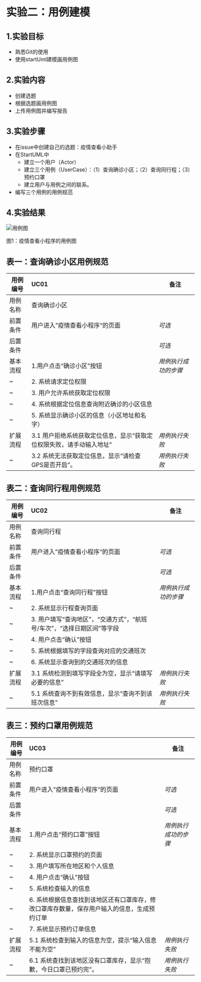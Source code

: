 # 实验二：用例建模

## 1.实验目标

- 熟悉Git的使用
- 使用startUml建模画用例图

## 2.实验内容
- 创建选题
- 根据选题画用例图
- 上传用例图并编写报告

## 3.实验步骤
- 在issue中创建自己的选题：疫情查看小助手
- 在StartUML中
  - 建立一个用户（Actor）
  - 建立三个用例（UserCase）：（1）查询确诊小区；（2）查询同行程；（3）预约口罩
  - 建立用户与用例之间的联系。
- 编写三个用例的用例规范

## 4.实验结果
![用例图](./Lab2_UseCaseDiagram.jpg)

图1：疫情查看小程序的用例图

## 表一：查询确诊小区用例规范
用例编号  | UC01 | 备注  
-|:-|-  
用例名称  | 查询确诊小区  |   
前置条件  |  用户进入”疫情查看小程序“的页面    | *可选*   
后置条件  |      | *可选*   
基本流程  |1.用户点击“确诊小区”按钮  |*用例执行成功的步骤*    
~| 2. 系统请求定位权限  |   
~| 3. 用户允许系统获取定位权限  |   
~| 4. 系统根据定位信息查询附近确诊的小区信息  |   
~| 5. 系统显示确诊小区的信息（小区地址和名字）  |  
扩展流程  | 3.1 用户拒绝系统获取定位信息，显示“获取定位权限失败，请手动输入地址” |*用例执行失败*    
~| 3.2 系统无法获取定位信息，显示“请检查GPS是否开启”。 |*用例执行失败*    
## 表二：查询同行程用例规范
用例编号  | UC02 | 备注  
-|:-|-  
用例名称  | 查询同行程  |   
前置条件  | 用户进入”疫情查看小程序“的页面   | *可选*   
后置条件  |      | *可选*   
基本流程  |1.用户点击“查询同行程”按钮  |*用例执行成功的步骤*    
~| 2. 系统显示行程查询页面  |   
~| 3. 用户填写“查询地区”，“交通方式”，“航班号/车次”，“选择日期区间”等字段 |   
~| 4. 用户点击“确认”按钮  | 
~| 5. 系统根据填写的字段查询对应的交通班次  |   
~| 6. 系统显示查询到的交通班次的信息  |  
扩展流程  | 3.1 系统检测到填写字段全为空，显示“请填写必要的信息” |*用例执行失败*
~| 5.1 系统查询不到有效信息，显示“查询不到该班次信息” |*用例执行失败*    
## 表三：预约口罩用例规范
用例编号  | UC03 | 备注  
-|:-|-  
用例名称  | 预约口罩  |   
前置条件  | 用户进入”疫情查看小程序“的页面    | *可选*   
后置条件  |      | *可选*   
基本流程  |1.用户点击“预约口罩”按钮  |*用例执行成功的步骤*    
~| 2. 系统显示口罩预约的页面  |   
~| 3. 用户填写所在地区和个人信息  |   
~| 4. 用户点击“确认”按钮  | 
~| 5. 系统检查输入的信息  | 
~| 6. 系统根据信息查找到该地区还有口罩库存，修改口罩库存数量，保存用户输入的信息，生成预约订单  |   
~| 7. 系统显示预约订单信息  |  
扩展流程  | 5.1 系统检查到输入的信息为空，提示“输入信息不能为空” |*用例执行失败*    
~| 6.1 系统查找到该地区没有口罩库存，显示“抱歉，今日口罩已预约完”。 |*用例执行失败*   
